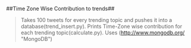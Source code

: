 ##Time Zone Wise Contribution to trends##
> Takes 100 tweets for every trending topic and pushes it into a database(trend_insert.py).
> Prints Time-Zone wise contribution for each trending topic(calculate.py).
> Uses (http://www.mongodb.org/ "MongoDB")
